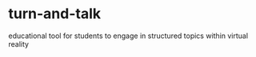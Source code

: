 # turn-and-talk
educational tool for students to engage in structured topics within virtual reality
